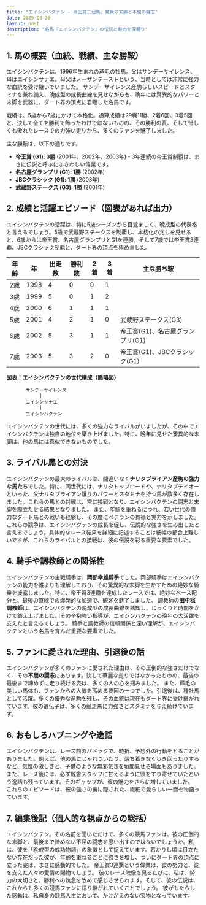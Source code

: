 ```yaml
---
title: "エイシンバクテン - 帝王賞三冠馬、驚異の末脚と不屈の闘志"
date: 2025-08-30
layout: post
description: "名馬『エイシンバクテン』の伝説と魅力を深堀り"
---
```


## 1. 馬の概要（血統、戦績、主な勝鞍）

エイシンバクテンは、1996年生まれの芦毛の牡馬。父はサンデーサイレンス、母はエイシンサナエ。母父はノーザンテーストという、当時としては非常に強力な血統を受け継いでいました。  サンデーサイレンス産駒らしいスピードとスタミナを兼ね備え、晩成型の成長曲線を見せながらも、晩年には驚異的なパワーと末脚を武器に、ダート界の頂点に君臨した名馬です。

戦績は、5歳から7歳にかけて本格化。通算成績は29戦11勝、2着6回、3着5回と、決して全てを勝利で飾ったわけではないものの、その勝利の質、そして惜しくも敗れたレースでの力強い走りから、多くのファンを魅了しました。

主な勝鞍は、以下の通りです。

* **帝王賞 (G1): 3勝** (2001年、2002年、2003年) - 3年連続の帝王賞制覇は、まさに伝説と呼ぶにふさわしい偉業です。
* **名古屋グランプリ (G1): 1勝** (2002年)
* **JBCクラシック (G1): 1勝** (2003年)
* **武蔵野ステークス (G3): 1勝** (2001年)


## 2. 成績と活躍エピソード（図表があれば出力）

エイシンバクテンの活躍は、特に5歳シーズンから目覚ましく、晩成型の代表格と言えるでしょう。5歳で武蔵野ステークスを制覇し、本格化の兆しを見せると、6歳からは帝王賞、名古屋グランプリとG1を連勝。そして7歳では帝王賞3連覇、JBCクラシック制覇と、ダート界の頂点を極めました。

| 年齢 | 年 | 出走数 | 勝利数 | 2着 | 3着 | 主な勝ち鞍 |
|---|---|---|---|---|---|---|
| 2歳 | 1998 | 4 | 0 | 0 | 1 |  |
| 3歳 | 1999 | 5 | 0 | 1 | 2 |  |
| 4歳 | 2000 | 6 | 1 | 1 | 1 |  |
| 5歳 | 2001 | 4 | 2 | 1 | 0 | 武蔵野ステークス(G3) |
| 6歳 | 2002 | 5 | 3 | 1 | 1 | 帝王賞(G1)、名古屋グランプリ(G1) |
| 7歳 | 2003 | 5 | 3 | 2 | 0 | 帝王賞(G1)、JBCクラシック(G1) |


**図表：エイシンバクテンの世代構成（簡略図）**

```
       サンデーサイレンス
            |
       エイシンサナエ
            |
       エイシンバクテン
```

エイシンバクテンの世代には、多くの強力なライバルがいましたが、その中でエイシンバクテンは独自の地位を築き上げました。特に、晩年に見せた驚異的な末脚は、他の馬には真似できないものでした。


## 3. ライバル馬との対決

エイシンバクテンの最大のライバルは、間違いなく**ナリタブライアン産駒の強力な馬たち**でした。特に、同世代には、ナリタトップロードや、ナリタブテイオーといった、父ナリタブライアン譲りのパワーとスタミナを持つ馬が数多く存在しました。これらの馬との対戦は、常に接戦となり、エイシンバクテンの闘志と末脚を際立たせる結果となりました。  また、年齢を重ねるにつれ、若い世代の強力なダート馬との戦いも経験し、その度にベテランの貫禄と実力を示しました。これらの競争は、エイシンバクテンの成長を促し、伝説的な強さを生み出したと言えるでしょう。具体的なレース結果を詳細に記述することは紙幅の都合上難しいですが、これらのライバルとの接戦は、彼の伝説を彩る重要な要素でした。


## 4. 騎手や調教師との関係性

エイシンバクテンの主戦騎手は、**岡部幸雄騎手**でした。岡部騎手はエイシンバクテンの能力を誰よりも理解しており、その驚異的な末脚を生かすための絶妙な騎乗を披露しました。特に、帝王賞3連覇を達成したレースでは、絶妙なペース配分と、最後の直線での爆発的な加速で、観客を魅了しました。  調教師の**田中稔調教師**は、エイシンバクテンの晩成型の成長曲線を熟知し、じっくりと時間をかけて鍛え上げました。その辛抱強い指導が、エイシンバクテンの晩年の大活躍を支えたと言えるでしょう。 騎手と調教師の信頼関係と深い理解が、エイシンバクテンという名馬を育んだ重要な要素でした。


## 5. ファンに愛された理由、引退後の話

エイシンバクテンが多くのファンに愛された理由は、その圧倒的な強さだけでなく、その**不屈の闘志**にあります。決して華麗な走りではなかったものの、最後の最後まで諦めずに走り続ける姿は、多くの人の心を掴みました。  また、芦毛の美しい馬体も、ファンからの人気を高める要因の一つでした。引退後は、種牡馬として活躍。多くの優秀な産駒を残し、その血統は現在もダート界に受け継がれています。彼の遺伝子は、多くの競走馬に力強さとスタミナを与え続けています。


## 6. おもしろハプニングや逸話

エイシンバクテンは、レース前のパドックで、時折、予想外の行動をとることがありました。例えば、他の馬にじゃれついたり、落ち着きなく歩き回ったりするなど、気性の激しさと、子供のような無邪気さを垣間見せる場面もありました。  また、レース後には、必ず厩舎スタッフに甘えるように頭をすり寄せていたという逸話も残っています。そのギャップが、彼の魅力をさらに増していました。  これらのエピソードは、彼の強さの裏に隠された、繊細で愛らしい一面を物語っています。


## 7. 編集後記（個人的な視点からの総括）

エイシンバクテン。その名前を聞いただけで、多くの競馬ファンは、彼の圧倒的な末脚と、最後まで諦めない不屈の闘志を思い出すのではないでしょうか。私は、彼を「晩成型の成功物語」の象徴として捉えています。若かりし頃は目立たない存在だった彼が、年齢を重ねるごとに強さを増し、ついにダート界の頂点に立った姿は、まさに感動的でした。  帝王賞3連覇という偉業は、彼の努力と、彼を支えた人々の愛情の賜物でしょう。  彼のレース映像を見るたびに、私は、努力の大切さと、勝利への執念を改めて感じさせられます。そして、彼の伝説は、これからも多くの競馬ファンに語り継がれていくことでしょう。  彼がもたらした感動は、私自身の競馬人生において、かけがえのない宝物となっています。

